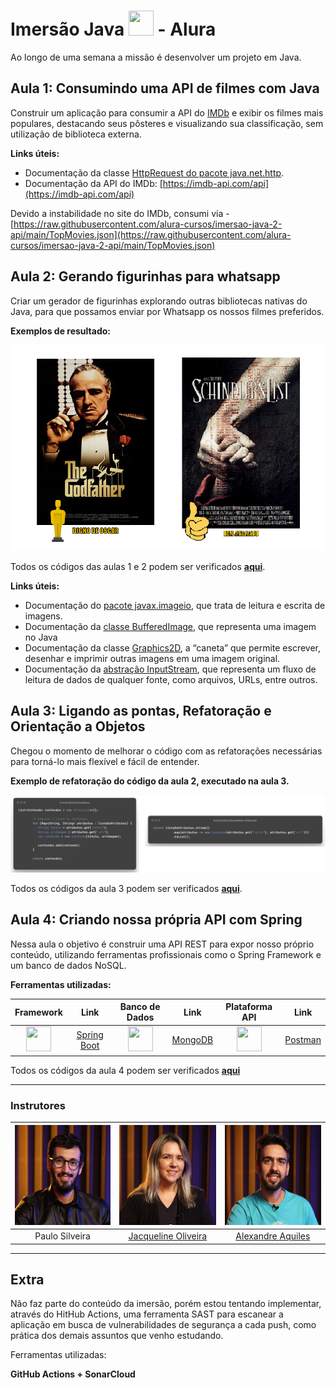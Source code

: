 # Imersão Java <img src="https://cdn.jsdelivr.net/gh/devicons/devicon/icons/java/java-original.svg" width="40" height="40" /> - Alura

Ao longo de uma semana a missão é desenvolver um projeto em Java.

## Aula 1: Consumindo uma API de filmes com Java

Construir um aplicação para consumir a API do [IMDb](https://www.imdb.com/) e exibir os filmes mais populares, destacando seus pôsteres e visualizando sua classificação, sem utilização de biblioteca externa.

**Links úteis:**

- Documentação da classe [HttpRequest do pacote java.net.http](https://docs.oracle.com/en/java/javase/17/docs/api/java.net.http/java/net/http/HttpRequest.html).
- Documentação da API do IMDb: [https://imdb-api.com/api](https://imdb-api.com/api)

Devido a instabilidade no site do IMDb, consumi via -   [https://raw.githubusercontent.com/alura-cursos/imersao-java-2-api/main/TopMovies.json](https://raw.githubusercontent.com/alura-cursos/imersao-java-2-api/main/TopMovies.json)

## Aula 2: Gerando figurinhas para whatsapp

Criar um gerador de figurinhas explorando outras bibliotecas nativas do Java, para que possamos enviar por Whatsapp os nossos filmes preferidos.

**Exemplos de resultado:**

![Resultado aula 2](https://github.com/brunoesm07/imersao-java-2023/blob/8d21cb8d685a47917c3d5df6e7f3703a2187063f/Consumindo-uma-API-com-Java/assets/aula%202%20-%20exemplo.png)

Todos os códigos das aulas 1 e 2 podem ser verificados [**aqui**](https://github.com/brunoesm07/imersao-java-2023/tree/main/Consumindo-uma-API-com-Java).

**Links úteis:**

- Documentação do [pacote javax.imageio](https://docs.oracle.com/en/java/javase/17/docs/api/java.desktop/javax/imageio/package-summary.html), que trata de leitura e escrita de imagens.
- Documentação da [classe BufferedImage](https://docs.oracle.com/en/java/javase/17/docs/api/java.desktop/java/awt/image/BufferedImage.html), que representa uma imagem no Java
- Documentação da classe [Graphics2D](https://docs.oracle.com/en/java/javase/17/docs/api/java.desktop/java/awt/Graphics2D.html), a “caneta” que permite escrever, desenhar e imprimir outras imagens em uma imagem original.
- Documentação da [abstração InputStream](https://docs.oracle.com/en/java/javase/17/docs/api/java.base/java/io/InputStream.html), que representa um fluxo de leitura de dados de qualquer fonte, como arquivos, URLs, entre outros.

## Aula 3: Ligando as pontas, Refatoração e Orientação a Objetos

Chegou o momento de melhorar o código com as refatorações necessárias para torná-lo mais flexível e fácil de entender.

**Exemplo de refatoração do código da aula 2, executado na aula 3.**

![Refatoramento](https://github.com/brunoesm07/imersao-java-2023/blob/9fb324190d1892288c21944c8e3fe12a656ab78e/assets/refatorado.png)

Todos os códigos da aula 3 podem ser verificados [**aqui**](https://github.com/brunoesm07/imersao-java-2023/tree/main/Refatora%C3%A7%C3%A3o-e-OO-Aula3).

## Aula 4: Criando nossa própria API com Spring 
     
Nessa aula o objetivo é construir uma API REST para expor nosso próprio conteúdo, utilizando ferramentas profissionais como o Spring Framework e um banco de dados NoSQL.

**Ferramentas utilizadas:**

| Framework  | Link   | Banco de Dados | Link   | Plataforma API | Link    |
| :-----:    | :-----:| :-----:        | :-----:| :-----:        | :-----: |
| <img src="https://cdn.jsdelivr.net/gh/devicons/devicon/icons/spring/spring-original-wordmark.svg" width="40" height="40" /> | [Spring  Boot](https://spring.io/) | <img src="https://cdn.jsdelivr.net/gh/devicons/devicon/icons/mongodb/mongodb-original-wordmark.svg" width="40" height="40" /> | [MongoDB](https://www.mongodb.com/) | <img src="https://user-images.githubusercontent.com/7853266/44114706-9c72dd08-9fd1-11e8-8d9d-6d9d651c75ad.png" width="40" height="40" /> | [Postman](https://www.postman.com/)

Todos os códigos da aula 4 podem ser verificados [**aqui**](https://github.com/brunoesm07/imersao-java-2023/tree/main/linguagens-api)

---

### Instrutores

|<img src="https://github.com/brunoesm07/imersao-java-2023/blob/a9e877af39c60864d9dbaf894b2ce09c3ebd9ca2/Consumindo-uma-API-com-Java/assets/Paulo.png" width="160" height="160" /> | <img src="https://github.com/brunoesm07/imersao-java-2023/blob/a9e877af39c60864d9dbaf894b2ce09c3ebd9ca2/Consumindo-uma-API-com-Java/assets/jacqueline.png" width="160" height="160" /> | <img src="https://github.com/brunoesm07/imersao-java-2023/blob/a9e877af39c60864d9dbaf894b2ce09c3ebd9ca2/Consumindo-uma-API-com-Java/assets/alexandre.png" width="160" height="160" /> | 
| :-----: | :-----: | :-----: |
| Paulo Silveira | [Jacqueline Oliveira](https://github.com/jacqueline-oliveira)| [Alexandre Aquiles](https://github.com/alexandreaquiles) |

---

## Extra

Não faz parte do conteúdo da imersão, porém estou tentando implementar, através do HitHub Actions, uma ferramenta SAST para escanear a aplicação em busca de vulnerabilidades de segurança a cada push, como prática dos demais assuntos que venho estudando.

Ferramentas utilizadas: 

**GitHub Actions + SonarCloud**
